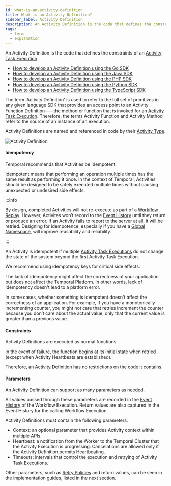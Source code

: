 ```yaml
---
id: what-is-an-activity-definition
title: What is an Activity Definition?
sidebar_label: Activity Definition
description: An Activity Definition is the code that defines the constraints of an Activity Task Execution.
tags:
  - term
  - explanation
---
```


An Activity Definition is the code that defines the constraints of an [Activity Task Execution](/concepts/what-is-an-activity-task-execution).

- [How to develop an Activity Definition using the Go SDK](/go/how-to-develop-an-activity-definition-in-go)
- [How to develop an Activity Definition using the Java SDK](/java/developing-activities)
- [How to develop an Activity Definition using the PHP SDK](/php/developing-activities)
- [How to develop an Activity Definition using the Python SDK](/python/developing-activities)
- [How to develop an Activity Definition using the TypeScript SDK](/typescript/developing-activities)

The term 'Activity Definition' is used to refer to the full set of primitives in any given language SDK that provides an access point to an Activity Function Definition——the method or function that is invoked for an [Activity Task Execution](/concepts/what-is-an-activity-task-execution).
Therefore, the terms Activity Function and Activity Method refer to the source of an instance of an execution.

Activity Definitions are named and referenced in code by their [Activity Type](/concepts/what-is-an-activity-type).

![Activity Definition](/diagrams/activity-definition.svg)

#### Idempotency

Temporal recommends that Activities be idempotent.

Idempotent means that performing an operation multiple times has the same result as performing it once.
In the context of Temporal, Activities should be designed to be safely executed multiple times without causing unexpected or undesired side effects.

:::info

By design, completed Activities will not re-execute as part of a [Workflow Replay](/workflows#replays). However, Activites won’t record to the [Event History](https://docs.temporal.io/retry-policies#event-history) until they return or produce an error. If an Activity fails to report to the server at all, it will be retried. Designing for idempotence, especially if you have a [Global Namespace](namespaces#global-namespace), will improve reusability and reliability.

:::

An Activity is idempotent if multiple [Activity Task Executions](/concepts/what-is-an-activity-task-execution) do not change the state of the system beyond the first Activity Task Execution.

We recommend using idempotency keys for critical side effects.

The lack of idempotency might affect the correctness of your application but does not affect the Temporal Platform.
In other words, lack of idempotency doesn't lead to a platform error.

In some cases, whether something is idempotent doesn't affect the correctness of an application.
For example, if you have a monotonically incrementing counter, you might not care that retries increment the counter because you don’t care about the actual value, only that the current value is greater than a previous value.

#### Constraints

Activity Definitions are executed as normal functions.

In the event of failure, the function begins at its initial state when retried (except when Activity Heartbeats are established).

Therefore, an Activity Definition has no restrictions on the code it contains.

#### Parameters

An Activity Definition can support as many parameters as needed.

All values passed through these parameters are recorded in the [Event History](/concepts/what-is-an-event-history) of the Workflow Execution.
Return values are also captured in the Event History for the calling Workflow Execution.

Activity Definitions must contain the following parameters:

- Context: an optional parameter that provides Activity context within multiple APIs.
- Heartbeat: a notification from the Worker to the Temporal Cluster that the Activity Execution is progressing. Cancelations are allowed only if the Activity Definition permits Heartbeating.
- Timeouts: intervals that control the execution and retrying of Activity Task Executions.

Other parameters, such as [Retry Policies](/concepts/what-is-a-retry-policy) and return values, can be seen in the implementation guides, listed in the next section.
